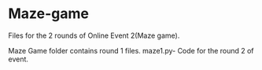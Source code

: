 # Maze-game

Files for the 2 rounds of Online Event 2(Maze game).

Maze Game folder contains round 1 files.
maze1.py- Code for the round 2 of event.  
